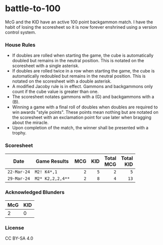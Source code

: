 # battle-to-100

McG and the KID have an active 100 point backgammon match. I have the habit
of losing the scoresheet so it is now forever enshrined using a version
control system.

### House Rules

- If doubles are rolled when starting the game, the cube is automatically
doubled but remains in the neutral position. This is notated on the
scoresheet with a single asterisk.
- If doubles are rolled twice in a row when starting the game, the cube
is automatically redoubled but remains in the neutral position. This is
notated on the scoresheet with a double asterisk.
- A modified Jacoby rule is in effect. Gammons and backgammons only count
if the cube value is greater than one.
- The scoresheet notates gammons with a (G) and backgammons with a (B).
- Winning a game with a final roll of doubles when doubles are required
to win awards "style points". These points mean nothing but are notated on the
scoresheet with an exclamation point for use later when bragging about the
miracle.
- Upon completion of the match, the winner shall be presented with a trophy.

### Scoresheet

| Date        | Game Results      | MCG  | KID  | Total<br/>MCG | Total<br/>KID |
|-------------|-------------------|-----:|-----:|--------------:|--------------:|
| `22-Mar-24` | `M2! K4*,1`       |  `2` |  `5` |           `2` |          `5`  |
| `29-Mar-24` | `M2* K2,2,2,4**`  |  `2` |  `8` |           `4` |         `13`  | 

### Acknowledged  Blunders

| McG | KID |
|-----|-----|
| 2   | 0   |

### License

CC BY-SA 4.0
